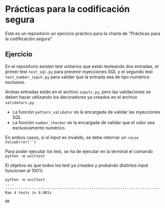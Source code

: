 # Prácticas para la codificación segura

Este es un repositorio un ejercicio práctico para la charla de "Prácticas para la codificación segura".

## Ejercicio

En el repositorio existen test unitarios que están testeando dos entradas, el primer test `test_sql.py` para prevenir inyecciones SQL y el segundo test `test_number_input.py` para validar que la entrada sea de tipo numérico exclusivo.

Ambas entradas están en el archivo `inputs.py`, pero las validaciones se deben hacer utilizando los decoradores ya creados en el archivo `validators.py`.

- La función `pattern_validator` es la encargada de validar las inyecciones SQL
- La función `number_checker` es la encargada de validar que el valor sea exclusivamente numérico.

En ambos casos, si el input es invalido, se debe retornar un `raise ValueError('')`

Para poder ejecutar los test, se ha de ejecutar en la terminal el comando `python -m unittest`

El objetivo es que todos los test ya creados y probando distintos input funcionen al 100%

```
python -m unittest
....
----------------------------------------------------------------------
Ran 4 tests in 0.001s

OK
```